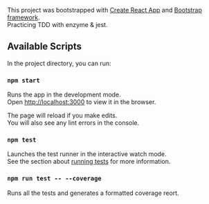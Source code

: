 This project was bootstrapped with [Create React App](https://github.com/facebook/create-react-app) and [Bootstrap framework](https://getbootstrap.com/docs/3.4/).  
Practicing TDD with enzyme & jest.

## Available Scripts

In the project directory, you can run:

### `npm start`

Runs the app in the development mode.<br>
Open [http://localhost:3000](http://localhost:3000) to view it in the browser.

The page will reload if you make edits.<br>
You will also see any lint errors in the console.

### `npm test`

Launches the test runner in the interactive watch mode.<br>
See the section about [running tests](https://facebook.github.io/create-react-app/docs/running-tests) for more information.

### `npm run test -- --coverage`

Runs all the tests and generates a formatted coverage reort.


